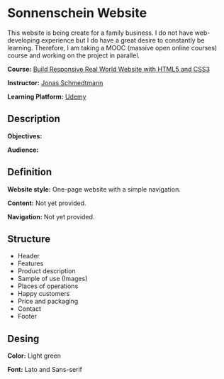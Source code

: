 # Sonnenschein Website
This website is being create for a family business. I do not have web-developing experience but I do have a great desire to constantly be learning. Therefore, I am taking a MOOC (massive open online courses) course and working on the project in parallel.  

**Course:** [Build Responsive Real World Website with HTML5 and CSS3](https://www.udemy.com/design-and-develop-a-killer-website-with-html5-and-css3/)

**Instructor:** [Jonas Schmedtmann](https://www.udemy.com/user/jonasschmedtmann/)

**Learning Platform:** [Udemy](https://www.udemy.com/)


## Description

**Objectives:**

**Audience:**

## Definition

**Website style:** One-page website with a simple navigation.

**Content:** Not yet provided.

**Navigation:** Not yet provided.

## Structure 
- Header
- Features
- Product description
- Sample of use (Images)
- Places of operations
- Happy customers
- Price and packaging
- Contact
- Footer

## Desing

**Color:** Light green

**Font:** Lato and Sans-serif

